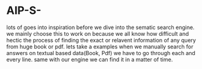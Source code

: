 # AIP-S-
lots of goes into inspiration before we dive into the sematic search engine. we mainly choose this to work on because we all know how difficult and hectic the process of finding the exact or relavent information of any query from huge book or pdf. lets take a examples when we manually search for answers on textual based data(Book, Pdf) we have to go through each and every line. same with our engine we can find it in a matter of time.
